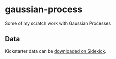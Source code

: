# gaussian-process
Some of my scratch work with Gaussian Processes

## Data
Kickstarter data can be [downloaded on Sidekick](http://sidekick.epfl.ch/data).
